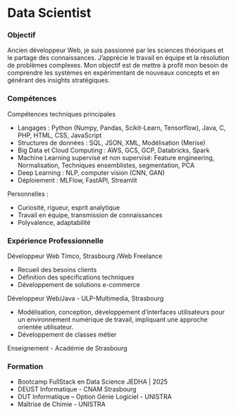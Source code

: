 # Data Scientist

### Objectif

Ancien développeur Web, je suis passionné par les sciences théoriques et le partage des connaissances. J’apprécie le travail en équipe et la résolution de problèmes complexes. Mon objectif est de mettre à profit mon besoin de comprendre les systèmes en expérimentant de nouveaux concepts et en générant des insights stratégiques.

### Compétences 
Compétences techniques principales
- Langages : Python (Numpy, Pandas, Scikit-Learn, Tensorflow), Java, C, PHP, HTML, CSS, JavaScript
- Structures de données : SQL, JSON, XML, Modélisation (Merise)
- Big Data et Cloud Computing : AWS, GCS, GCP, Databricks, Spark
- Machine Learning supervisé et non supervisé: Feature engineering, Normalisation, Techniques ensemblistes, segmentation, PCA
- Deep Learning : NLP, computer vision (CNN, GAN)
- Déploiement : MLFlow, FastAPI, Streamlit
  
Personnelles :
- Curiosité, rigueur, esprit analytique
- Travail en équipe, transmission de connaissances
- Polyvalence, adaptabilité

### Expérience Professionnelle

Développeur Web Timco, Strasbourg /Web Freelance
- Recueil des besoins clients
- Définition des spécifications techniques
- Développement de solutions e-commerce

Développeur Web/Java - ULP-Multimedia, Strasbourg
- Modélisation, conception, développement d’interfaces utilisateurs pour un environnement numérique de travail, impliquant une approche orientée utilisateur.
- Développement de classes métier

Enseignement - Académie de Strasbourg

### Formation

- Bootcamp FullStack en Data Science JEDHA | 2025
- DEUST Informatique - CNAM Strasbourg
- DUT Informatique – Option Génie Logiciel - UNISTRA
- Maîtrise de Chimie - UNISTRA


